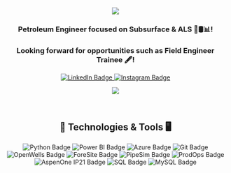 <h1 align="center" style="color: #4CAF50;">
    <img src="https://readme-typing-svg.herokuapp.com/?font=Righteous&size=35&center=true&vCenter=true&width=500&height=70&duration=4000&lines=Hey+Folks+How's+it+going?!+👋;+I'm+Hernan+Gasca!+;" />
</h1>
<h3 align="center">Petroleum Engineer focused on Subsurface & ALS  🧪🛢️📊!</h3>

<h3 align="center">Looking forward for opportunities such as Field Engineer Trainee  🖋️!</h3>
<div align="center">
<div id="badges">
  <a href="https://www.linkedin.com/in/hernan-camilo-gasca-calderon-b540a6242/" target="_blank">
    <img src="https://img.shields.io/badge/LinkedIn-blue?style=flat&logo=linkedin&logoColor=white" alt="LinkedIn Badge"/>
  </a>
  <a href="https://www.instagram.com/itshernangasca/?next=%2F" target="_blank">
    <img src="https://img.shields.io/badge/Instagram-purple?style=flat&logo=instagram&logoColor=white" alt="Instagram Badge"/>
  </a>
</div>
    
![](https://komarev.com/ghpvc/?username=JuanGascaCalderon&color=brightgreen)

<br/>
<div align="center">

## 🔧 Technologies & Tools 🖥️
<div align="center">

![Python Badge](https://img.shields.io/badge/Code-Python-informational?style=flat&logo=python&logoColor=ffdd54&color=f44336)
![Power BI Badge](https://img.shields.io/badge/Tools-Power_BI-informational?style=flat&logo=powerbi&logoColor=black&color=e91e63)
![Azure Badge](https://img.shields.io/badge/Cloud-Azure-informational?style=flat&logo=microsoftazure&logoColor=white&color=9c27b0)
![Git Badge](https://img.shields.io/badge/Tools-Git-informational?style=flat&logo=git&logoColor=white&color=673ab7)
![OpenWells Badge](https://img.shields.io/badge/Tools-OpenWells-informational?style=flat&logo=OpenWells&logoColor=white&color=3f51b5)
![ForeSite Badge](https://img.shields.io/badge/Tools-ForeSite-informational?style=flat&logo=ForeSite&logoColor=black&color=2196f3)
![PipeSim Badge](https://img.shields.io/badge/Tools-PipeSim-informational?style=flat&logo=PipeSim&logoColor=white&color=00bcd4)
![ProdOps Badge](https://img.shields.io/badge/Tools-ProdOps-informational?style=flat&logo=ProdOps&logoColor=white&color=4caf50)
![AspenOne IP21 Badge](https://img.shields.io/badge/Tools-AspenOneIP21-informational?style=flat&logo=AspenOneIP21&logoColor=black&color=3f51b5)
![SQL Badge](https://img.shields.io/badge/Tools-SQL-informational?style=flat&logo=sql&logoColor=green&color=795548)
![MySQL Badge](https://img.shields.io/badge/Tools-MySQL-informational?style=flat&logo=mysql&logoColor=white&color=795548)

<div align="center">
